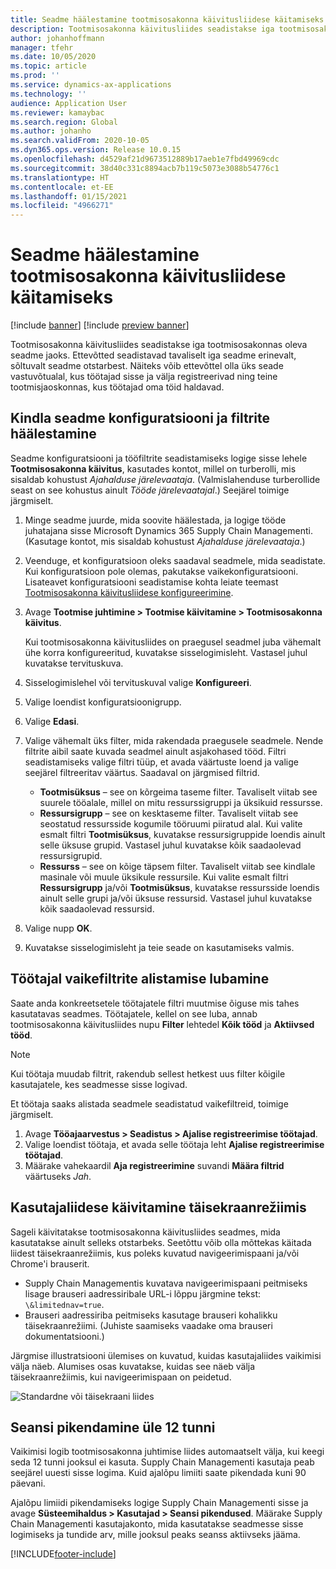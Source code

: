 ```yaml
---
title: Seadme häälestamine tootmisosakonna käivitusliidese käitamiseks
description: Tootmisosakonna käivitusliides seadistakse iga tootmisosakonnas oleva seadme jaoks. Ettevõtted seadistavad tavaliselt iga seadme erinevalt, sõltuvalt seadme otstarbest. Näiteks võib ettevõttel olla üks seade vastuvõtualal, kus töötajad sisse ja välja registreerivad ning teine tootmisjaoskonnas, kus töötajad oma töid haldavad.
author: johanhoffmann
manager: tfehr
ms.date: 10/05/2020
ms.topic: article
ms.prod: ''
ms.service: dynamics-ax-applications
ms.technology: ''
audience: Application User
ms.reviewer: kamaybac
ms.search.region: Global
ms.author: johanho
ms.search.validFrom: 2020-10-05
ms.dyn365.ops.version: Release 10.0.15
ms.openlocfilehash: d4529af21d9673512889b17aeb1e7fbd49969cdc
ms.sourcegitcommit: 38d40c331c8894acb7b119c5073e3088b54776c1
ms.translationtype: HT
ms.contentlocale: et-EE
ms.lasthandoff: 01/15/2021
ms.locfileid: "4966271"
---
```

# <a name="set-up-a-device-to-run-the-production-floor-execution-interface"></a>Seadme häälestamine tootmisosakonna käivitusliidese käitamiseks

[!include [banner](../includes/banner.md)]
[!include [preview banner](../includes/preview-banner.md)]

Tootmisosakonna käivitusliides seadistakse iga tootmisosakonnas oleva seadme jaoks. Ettevõtted seadistavad tavaliselt iga seadme erinevalt, sõltuvalt seadme otstarbest. Näiteks võib ettevõttel olla üks seade vastuvõtualal, kus töötajad sisse ja välja registreerivad ning teine tootmisjaoskonnas, kus töötajad oma töid haldavad.

## <a name="set-the-configuration-and-filters-for-a-specific-device"></a>Kindla seadme konfiguratsiooni ja filtrite häälestamine

Seadme konfiguratsiooni ja tööfiltrite seadistamiseks logige sisse lehele **Tootmisosakonna käivitus**, kasutades kontot, millel on turberolli, mis sisaldab kohustust  *Ajahalduse järelevaataja*. (Valmislahenduse turberollide seast on see kohustus ainult *Tööde järelevaatajal*.) Seejärel toimige järgmiselt.

1. Minge seadme juurde, mida soovite häälestada, ja logige tööde juhatajana sisse Microsoft Dynamics 365 Supply Chain Managementi. (Kasutage kontot, mis sisaldab kohustust *Ajahalduse järelevaataja*.)
1. Veenduge, et konfiguratsioon oleks saadaval seadmele, mida seadistate. Kui konfiguratsioon pole olemas, pakutakse vaikekonfiguratsiooni. Lisateavet konfiguratsiooni seadistamise kohta leiate teemast [Tootmisosakonna käivitusliidese konfigureerimine](production-floor-execution-configure.md).
1. Avage **Tootmise juhtimine \> Tootmise käivitamine \> Tootmisosakonna käivitus**.

    Kui tootmisosakonna käivitusliides on praegusel seadmel juba vähemalt ühe korra konfigureeritud, kuvatakse sisselogimisleht. Vastasel juhul kuvatakse tervituskuva.

1. Sisselogimislehel või tervituskuval valige **Konfigureeri**.
1. Valige loendist konfiguratsioonigrupp.
1. Valige **Edasi**.
1. Valige vähemalt üks filter, mida rakendada praegusele seadmele. Nende filtrite aibil saate kuvada seadmel ainult asjakohased tööd. Filtri seadistamiseks valige filtri tüüp, et avada väärtuste loend ja valige seejärel filtreeritav väärtus. Saadaval on järgmised filtrid.

    - **Tootmisüksus** – see on kõrgeima taseme filter. Tavaliselt viitab see suurele tööalale, millel on mitu ressurssigruppi ja üksikuid ressursse.
    - **Ressursigrupp** – see on kesktaseme filter. Tavaliselt viitab see seostatud ressursside kogumile tööruumi piiratud alal. Kui valite esmalt filtri **Tootmisüksus**, kuvatakse ressursigruppide loendis ainult selle üksuse grupid. Vastasel juhul kuvatakse kõik saadaolevad ressursigrupid.
    - **Ressurss** – see on kõige täpsem filter. Tavaliselt viitab see kindlale masinale või muule üksikule ressursile. Kui valite esmalt filtri **Ressursigrupp** ja/või **Tootmisüksus**, kuvatakse ressursside loendis ainult selle grupi ja/või üksuse ressursid. Vastasel juhul kuvatakse kõik saadaolevad ressursid.

1. Valige nupp **OK**.
1. Kuvatakse sisselogimisleht ja teie seade on kasutamiseks valmis.

## <a name="allow-a-worker-to-override-the-default-filters"></a>Töötajal vaikefiltrite alistamise lubamine

Saate anda konkreetsetele töötajatele filtri muutmise õiguse mis tahes kasutatavas seadmes. Töötajatele, kellel on see luba, annab tootmisosakonna käivitusliides nupu **Filter** lehtedel **Kõik tööd** ja **Aktiivsed tööd**.

> [!NOTE]
> Kui töötaja muudab filtrit, rakendub sellest hetkest uus filter kõigile kasutajatele, kes seadmesse sisse logivad.

Et töötaja saaks alistada seadmele seadistatud vaikefiltreid, toimige järgmiselt.

1. Avage **Tööajaarvestus \> Seadistus \> Ajalise registreerimise töötajad**.
1. Valige loendist töötaja, et avada selle töötaja leht **Ajalise registreerimise töötajad**.
1. Määrake vahekaardil **Aja registreerimine** suvandi **Määra filtrid** väärtuseks *Jah*.

## <a name="run-the-interface-in-full-screen-mode"></a>Kasutajaliidese käivitamine täisekraanrežiimis

Sageli käivitatakse tootmisosakonna käivitusliides seadmes, mida kasutatakse ainult selleks otstarbeks. Seetõttu võib olla mõttekas käitada liidest täisekraanrežiimis, kus poleks kuvatud navigeerimispaani ja/või Chrome'i brauserit.

- Supply Chain Managementis kuvatava navigeerimispaani peitmiseks lisage brauseri aadressiribale URL-i lõppu järgmine tekst: `\&limitednav=true`.
- Brauseri aadressiriba peitmiseks kasutage brauseri kohalikku täisekraanrežiimi. (Juhiste saamiseks vaadake oma brauseri dokumentatsiooni.)

Järgmise illustratsiooni ülemises on kuvatud, kuidas kasutajaliides vaikimisi välja näeb. Alumises osas kuvatakse, kuidas see näeb välja täisekraanrežiimis, kui navigeerimispaan on peidetud.

![Standardne või täisekraani liides](media/pfei-full-screen.png "Standardne või täisekraani liides")

## <a name="extend-the-session-past-12-hours"></a>Seansi pikendamine üle 12 tunni

Vaikimisi logib tootmisosakonna juhtimise liides automaatselt välja, kui keegi seda 12 tunni jooksul ei kasuta. Supply Chain Managementi kasutaja peab seejärel uuesti sisse logima. Kuid ajalõpu limiiti saate pikendada kuni 90 päevani.

Ajalõpu limiidi pikendamiseks logige Supply Chain Managementi sisse ja avage **Süsteemihaldus \> Kasutajad \> Seansi pikendused**. Määrake Supply Chain Managementi kasutajakonto, mida kasutatakse seadmesse sisse logimiseks ja tundide arv, mille jooksul peaks seanss aktiivseks jääma.


[!INCLUDE[footer-include](../../includes/footer-banner.md)]